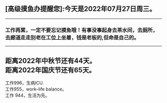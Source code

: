## [高级摸鱼办提醒您]:今天是2022年07月27日周三。
---
### 工作再累，一定不要忘记摸鱼哦！有事没事起身去茶水间，去厕所，去廊道走走别老在工位上坐着，钱是老板的,但命是自己的。
---
距离2022年中秋节还有44天。  
距离2022年国庆节还有65天。  
---
工作996，生病ICU.  
工作955，work–life balance。  
工作 944，生活为先。